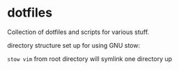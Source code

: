 # dotfiles

Collection of dotfiles and scripts for various stuff.

directory structure set up for using GNU stow:

`stow vim` from root directory will symlink one directory up
